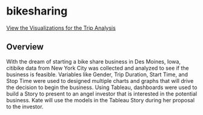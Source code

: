 # bikesharing
[View the Visualizations for the Trip Analysis](https://public.tableau.com/app/profile/will.enny/viz/VisualizationsforTripAnalysis/VisualizationsforTripAnalysis)

## Overview
With the dream of starting a bike share business in Des Moines, Iowa, citibike data from New York City was collected and analyzed to see if the business is feasible. Variables like Gender, Trip Duration, Start Time, and Stop Time were used to designed multiple charts and graphs that will drive the decision to begin the business. Using Tableau, dashboards were used to build a Story to present to an angel investor that is interested in the potential business. Kate will use the models in the Tableau Story during her proposal to the investor. 


